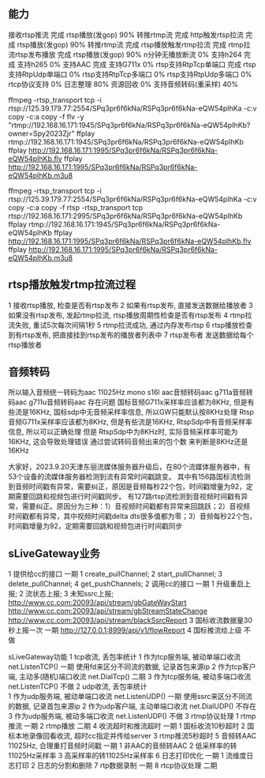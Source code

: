 ## 能力
接收rtsp推流                完成
    rtsp播放(发gop)         90%
    转推rtmp流              完成
http触发rtsp拉流            完成
    rtsp播放(发gop)         90%
    转推rtmp流              完成
rtsp播放触发rtmp拉流        完成
    rtmp拉流rtsp发布播放    完成
    rtsp播放(发gop)         90%
    n分钟无播放断流         0%
支持h264                    完成
支持h265                    0%
支持AAC                     完成
支持G711x                   0%
rtsp支持RtpTcp单端口        完成
rtsp支持RtpUdp单端口        0%
rtsp支持RtpTcp多端口        0%
rtsp支持RtpUdp多端口        0%
rtcp协议支持                0%
日志整理                    80%
资源回收                    0%
支持音频转码(重采样)        40%

ffmpeg -rtsp_transport tcp -i rtsp://125.39.179.77:2554/SPq3pr6f6kNa/RSPq3pr6f6kNa-eQW54pIhKa -c:v copy -c:a copy -f flv -y "rtmp://192.168.16.171:1945/SPq3pr6f6kNa/RSPq3pr6f6kNa-eQW54pIhKb?owner=Spy2023Zjr"
ffplay rtmp://192.168.16.171:1945/SPq3pr6f6kNa/RSPq3pr6f6kNa-eQW54pIhKb
ffplay http://192.168.16.171:1995/SPq3pr6f6kNa/RSPq3pr6f6kNa-eQW54pIhKb.flv
ffplay http://192.168.16.171:1995/SPq3pr6f6kNa/RSPq3pr6f6kNa-eQW54pIhKb.m3u8

ffmpeg -rtsp_transport tcp -i rtsp://125.39.179.77:2554/SPq3pr6f6kNa/RSPq3pr6f6kNa-eQW54pIhKa -c:v copy -c:a copy -f rtsp -rtsp_transport tcp rtsp://192.168.16.171:2995/SPq3pr6f6kNa/RSPq3pr6f6kNa-eQW54pIhKb
ffplay rtmp://192.168.16.171:1945/SPq3pr6f6kNa/RSPq3pr6f6kNa-eQW54pIhKb
ffplay http://192.168.16.171:1995/SPq3pr6f6kNa/RSPq3pr6f6kNa-eQW54pIhKb.flv
ffplay http://192.168.16.171:1995/SPq3pr6f6kNa/RSPq3pr6f6kNa-eQW54pIhKb.m3u8

## rtsp播放触发rtmp拉流过程
1 接收rtsp播放, 检查是否有rtsp发布
2 如果有rtsp发布, 直接发送数据给播放者
3 如果没有rtsp发布, 发起rtmp拉流, rtsp播放周期性检查是否有rtsp发布
4 rtmp拉流失败, 重试5次每次间隔1秒
5 rtmp拉流成功, 通过内存发布rtsp
6 rtsp播放检查到有rtsp发布, 把直接挂到rtsp发布的播放者列表中
7 rtsp发布者 发送数据给每个rtsp播放者

## 音频转码
所以输入音频统一转码为aac 11025Hz mono s16l
    aac音频转码aac
    g711a音频转码aac
    g711u音频转码aac
存在问题
国标音频G711x采样率应该都为8KHz, 但是有些流是16KHz, 国标sdp中无音频采样率信息, 所以GW只能默认按8KHz处理
Rtsp音频G711x采样率应该都为8KHz, 但是有些流是16KHz, RtspSdp中有音频采样率信息, 所以可以正确处理
但是 RtspSdp中为8KHz时, 实际音频采样率可能为16KHz, 这会导致处理错误
通过尝试转码音频出来的包个数 来判断是8KHz还是16KHz

大家好，2023.9.20天津东丽流媒体服务器升级后，在80个流媒体服务器中，有53个设备的流媒体服务器检测到流有异常时间戳跳变。
其中有156路国标流检测到音频时间戳有异常，需要纠正，原因是音频每秒22个包，时间戳增量为92，定期需要回跳和视频包进行时间戳同步。
有127路rtsp流检测到音视频时间戳有异常，需要纠正。原因分为三种：1）音视频时间戳都有异常来回跳跃；2）音视频时间戳都有异常，其中视频时间戳delta dts很多值都为零；3）音频每秒22个包，时间戳增量为92，定期需要回跳和视频包进行时间戳同步

## sLiveGateway业务
1 提供给cc的接口										一期
	1 create_pullChannel;  2 start_pullChannel;
	3 delete_pullChannel;  4 get_pushChannels;
2 调用cc的接口											一期
	1 升级重启上报; 2 流状态上报; 3 未知ssrc上报;
	http://www.cc.com:20093/api/stream/gbGateWayStart
	http://www.cc.com:20093/api/stream/gbStreamStateChange
	http://www.cc.com:20093/api/stream/blackSsrcReport
3 国标收流数据量30秒上报一次							一期
	http://127.0.0.1:8999/api/v1/flowReport
4 国标推流给上级										不做

sLiveGateway功能
1 tcp收流, 丢包率统计
	1 作为tcp服务端, 被动单端口收流 net.ListenTCP()		一期
	  使用fd来区分不同流的数据, 记录首包来源ip
	2 作为tcp客户端, 主动多(随机)端口收流 net.DialTcp()	二期
	3 作为tcp服务端, 被动多端口收流 net.ListenTCP()  	不做
2 udp收流, 丢包率统计	
	1 作为udp服务端, 被动单端口收流 net.ListenUDP()		一期
	  使用ssrc来区分不同流的数据, 记录首包来源ip
	2 作为udp客户端, 主动单端口收流 net.DialUDP()		不存在
	3 作为udp服务端, 被动多端口收流 net.ListenUDP()		不做
3 rtmp协议处理
	1 rtmp推流											一期
	2 rtmp播放											二期
4 收流超时和推流超时									一期
	1 国标收流10秒超时
	2 国标本地录像回看收流, 超时cc指定并传给server
	3 rtmp推流5秒超时
5 音频转AAC 11025Hz, 合理重打音频时间戳					一期
	1 非AAC的音频转AAC
	2 低采样率的转11025Hz采样率
	3 高采样率的转11025Hz采样率
6 日志打印优化											一期
	1 流维度日志打印
	2 日志的分割和删除
7 rtp数据录制											一期
8 rtcp协议处理											二期
